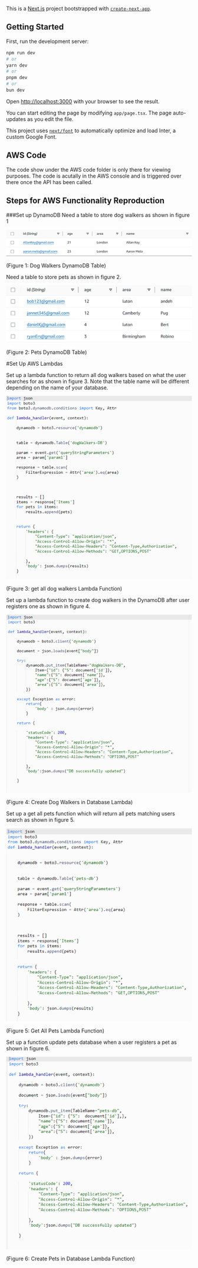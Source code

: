 This is a [Next.js](https://nextjs.org/) project bootstrapped with [`create-next-app`](https://github.com/vercel/next.js/tree/canary/packages/create-next-app).

## Getting Started

First, run the development server:

```bash
npm run dev
# or
yarn dev
# or
pnpm dev
# or
bun dev
```

Open [http://localhost:3000](http://localhost:3000) with your browser to see the result.

You can start editing the page by modifying `app/page.tsx`. The page auto-updates as you edit the file.

This project uses [`next/font`](https://nextjs.org/docs/basic-features/font-optimization) to automatically optimize and load Inter, a custom Google Font.

## AWS Code
The code show under the AWS code folder is only there for viewing purposes. The code is acutally in the AWS console and is triggered over there once the API has been called.

## Steps for AWS Functionality Reproduction 


###Set up DynamoDB
Need a table to store dog walkers as shown in figure 1

![Alt text](images/figure1.png)

(Figure 1: Dog Walkers DynamoDB Table)

Need a table to store pets as shown in figure 2.

![Alt text](images/figure2.png)

(Figure 2: Pets DynamoDB Table)



#Set Up AWS Lambdas

Set up a lambda function to return all dog walkers based on what the user searches for as shown in figure 3. Note that the table name will be different depending on the name of your database.

![Alt text](images/figure3.png)
 
(Figure 3: get all dog walkers Lambda Function)


Set up a lambda function to create dog walkers in the DynamoDB after user registers one as shown in figure 4.  

![Alt text](images/figure4.png)

(Figure 4: Create Dog Walkers in Database Lambda)


Set up a get all pets function which will return all pets matching users search as shown in figure 5.

![Alt text](images/figure5.png)
 
(Figure 5: Get All Pets Lambda Function)


Set up a function update pets database when a user registers a pet as shown in figure 6.

![Alt text](images/figure6.png)
 
(Figure 6: Create Pets in Database Lambda Function)


